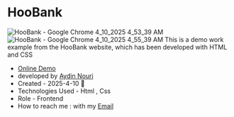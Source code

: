 # HooBank
![HooBank - Google Chrome 4_10_2025 4_53_39 AM](https://github.com/user-attachments/assets/db9ed335-017b-448d-9bfc-83f9ce4f6568)
![HooBank - Google Chrome 4_10_2025 4_55_39 AM](https://github.com/user-attachments/assets/4af1e2da-e4b7-41cf-9cbe-f41c64361290)
This is a demo work example from the HooBank website, which has been developed with HTML and CSS

<ul>
  <li><a href="https://aydinnouriweb.github.io/HooBank/">Online Demo</a></li>
   <li>developed by <a href="https://github.com/AydinNouriWeb">Aydin Nouri</a></li>
   <li>Created - 2025-4-10 🖤</li>
   <li>Technologies Used - Html , Css</li>
   <li>Role - Frontend</li>
  <li>How to reach me : with my <a href="aydinnouriweb@gmail.com">Email</a></li>
</ul>

